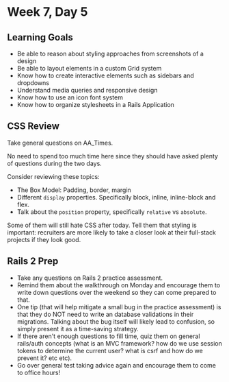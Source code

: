 # Week 7, Day 5

## Learning Goals
- Be able to reason about styling approaches from screenshots of a design
- Be able to layout elements in a custom Grid system
- Know how to create interactive elements such as sidebars and dropdowns
- Understand media queries and responsive design
- Know how to use an icon font system
- Know how to organize stylesheets in a Rails Application

## CSS Review

Take general questions on AA_Times. 

No need to spend too much time here since they should have asked plenty of questions during the two days. 

Consider reviewing these topics:
- The Box Model: Padding, border, margin
- Different `display` properties. Specifically block, inline, inline-block and flex. 
- Talk about the `position` property, specifically `relative` vs `absolute`.

Some of them will still hate CSS after today. Tell them that styling is important: recruiters are more likely to take a closer look at their full-stack projects if they look good.

## Rails 2 Prep

- Take any questions on Rails 2 practice assessment. 
- Remind them about the walkthrough on Monday and encourage them to write down questions over the weekend so they can come prepared to that.
- One tip (that will help mitigate a small bug in the practice assessment) is that they do NOT need to write an database validations in their migrations. Talking about the bug itself will likely lead to confusion, so simply present it as a time-saving strategy. 
- If there aren't enough questions to fill time, quiz them on general rails/auth concepts (what is an MVC framework? how do we use session tokens to determine the current user? what is csrf and how do we prevent it? etc etc). 
- Go over general test taking advice again and encourage them to come to office hours! 
